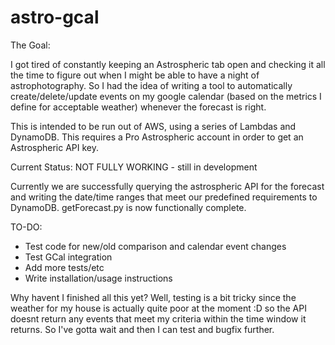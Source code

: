 # astro-gcal
The Goal:

I got tired of constantly keeping an Astrospheric tab open and checking it all the time to figure out when I might be able to have a night of astrophotography.  So I had the idea of writing a tool to automatically create/delete/update events on my google calendar (based on the metrics I define for acceptable weather) whenever the forecast is right.

This is intended to be run out of AWS, using a series of Lambdas and DynamoDB.  This requires a Pro Astrospheric account in order to get an Astrospheric API key.


Current Status: NOT FULLY WORKING - still in development

Currently we are successfully querying the astrospheric API for the forecast and writing the date/time ranges that meet our predefined requirements to DynamoDB.  getForecast.py is now functionally complete.

TO-DO:
* Test code for new/old comparison and calendar event changes
* Test GCal integration
* Add more tests/etc
* Write installation/usage instructions

Why havent I finished all this yet?  Well, testing is a bit tricky since the weather for my house is actually quite poor at the moment :D so the API doesnt return any events that meet my criteria within the time window it returns.  So I've gotta wait and then I can test and bugfix further.

